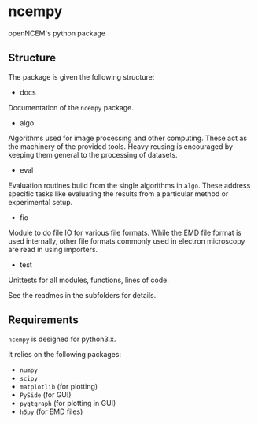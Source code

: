 # ncempy

openNCEM's python package


## Structure

The package is given the following structure:

- docs

 Documentation of the `ncempy` package.

- algo

 Algorithms used for image processing and other computing. These act as the machinery of the provided tools. Heavy reusing is encouraged by keeping them general to the processing of datasets.

- eval

 Evaluation routines build from the single algorithms in `algo`. These address specific tasks like evaluating the results from a particular method or experimental setup.

- fio

 Module to do file IO for various file formats. While the EMD file format is used internally, other file formats commonly used in electron microscopy are read in using importers.


- test

 Unittests for all modules, functions, lines of code.

See the readmes in the subfolders for details.


## Requirements

`ncempy` is designed for python3.x.

It relies on the following packages:
- `numpy`
- `scipy`
- `matplotlib` (for plotting)
- `PySide` (for GUI)
- `pygtgraph` (for plotting in GUI)
- `h5py` (for EMD files)
